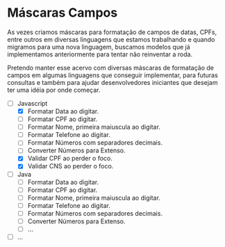 # Máscaras Campos

  As vezes criamos máscaras para formatação de campos de datas, CPFs, entre outros em diversas linguagens que estamos trabalhando e quando migramos para uma nova linguagem, buscamos modelos que já implementamos anteriormente para tentar não reinventar a roda.

  Pretendo manter esse acervo com diversas máscaras de formatação de campos em algumas linguagens que conseguir implementar, para futuras consultas e também para ajudar desenvolvedores iniciantes que desejam ter uma idéia por onde começar.
  
 - [ ] Javascript
   - [X] Formatar Data ao digitar.
   - [ ] Formatar CPF ao digitar.
   - [ ] Formatar Nome, primeira maiuscula ao digitar.
   - [ ] Formatar Telefone ao digitar.
   - [ ] Formatar Números com separadores decimais.
   - [ ] Converter Números para Extenso.
   - [X] Validar CPF ao perder o foco.
   - [X] Validar CNS ao perder o foco.
 - [ ] Java
   - [ ] Formatar Data ao digitar.
   - [ ] Formatar CPF ao digitar.
   - [ ] Formatar Nome, primeira maiuscula ao digitar.
   - [ ] Formatar Telefone ao digitar.
   - [ ] Formatar Números com separadores decimais.
   - [ ] Converter Números para Extenso.
   - [ ] ...
 - [ ] ...
